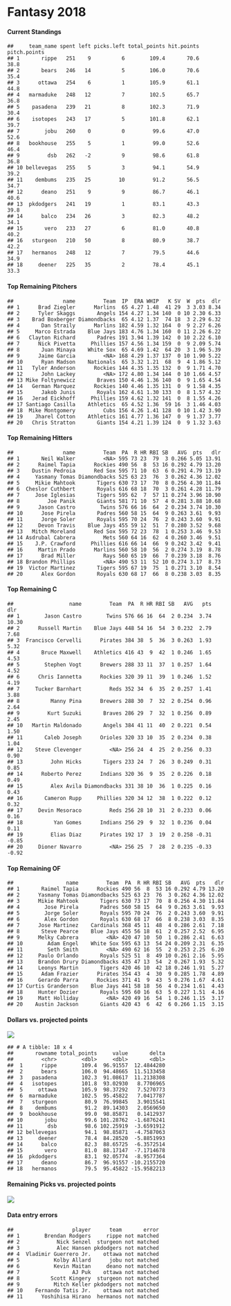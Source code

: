 Fantasy 2018
================

#### Current Standings

    ##     team_name spent left picks.left total_points hit.points pitch.points
    ## 1       rippe   251    9          6        109.4       70.6         38.8
    ## 2       bears   246   14          5        106.0       70.6         35.4
    ## 3      ottawa   254    6          1        105.9       61.1         44.8
    ## 4   marmaduke   248   12          7        102.5       65.7         36.8
    ## 5    pasadena   239   21          8        102.3       71.9         30.4
    ## 6    isotopes   243   17          5        101.8       62.1         39.7
    ## 7        jobu   260    0          0         99.6       47.0         52.6
    ## 8   bookhouse   255    5          1         99.0       52.6         46.4
    ## 9         dsb   262   -2          9         98.6       61.8         36.8
    ## 10 bellevegas   255    5          3         94.1       54.9         39.2
    ## 11    dembums   235   25         10         91.2       56.5         34.7
    ## 12      deano   251    9          9         86.7       46.1         40.6
    ## 13  pkdodgers   241   19          1         83.1       43.3         39.8
    ## 14      balco   234   26          3         82.3       48.2         34.1
    ## 15       vero   233   27          6         81.0       40.8         40.2
    ## 16   sturgeon   210   50          8         80.9       38.7         42.2
    ## 17   hermanos   248   12          7         79.5       44.6         34.9
    ## 18     deener   225   35          2         78.4       45.1         33.3

#### Top Remaining Pitchers

    ##                name         Team  IP  ERA WHIP   K SV  W  pts  dlr
    ## 1      Brad Ziegler      Marlins  65 4.27 1.48  41 29  3 3.03 8.34
    ## 2      Tyler Skaggs       Angels 154 4.27 1.34 140  0 10 2.30 6.33
    ## 3    Brad Boxberger Diamondbacks  65 4.12 1.37  74 18  3 2.29 6.32
    ## 4       Dan Straily      Marlins 182 4.59 1.32 164  0  9 2.27 6.26
    ## 5     Marco Estrada    Blue Jays 183 4.76 1.34 160  0 11 2.26 6.22
    ## 6   Clayton Richard       Padres 191 3.94 1.39 142  0 10 2.22 6.10
    ## 7      Nick Pivetta     Phillies 157 4.56 1.34 159  0  9 2.09 5.74
    ## 8       Juan Minaya    White Sox  65 4.69 1.42  64 20  3 1.96 5.39
    ## 9      Jaime Garcia         <NA> 168 4.29 1.37 137  0 10 1.90 5.22
    ## 10      Ryan Madson    Nationals  65 3.32 1.21  68  9  4 1.86 5.12
    ## 11   Tyler Anderson      Rockies 144 4.35 1.35 132  0  9 1.71 4.70
    ## 12      John Lackey         <NA> 172 4.80 1.34 144  0 10 1.66 4.57
    ## 13 Mike Foltynewicz       Braves 150 4.46 1.36 140  0  9 1.65 4.54
    ## 14   German Marquez      Rockies 140 4.46 1.35 131  0  9 1.58 4.35
    ## 15      Jakob Junis       Royals 162 4.61 1.30 133  0  8 1.57 4.32
    ## 16   Jerad Eickhoff     Phillies 159 4.62 1.32 141  0  8 1.55 4.26
    ## 17 Santiago Casilla    Athletics  65 4.52 1.36  59 16  3 1.46 4.03
    ## 18  Mike Montgomery         Cubs 156 4.26 1.41 128  0 10 1.42 3.90
    ## 19    Jharel Cotton    Athletics 161 4.77 1.36 147  0  9 1.37 3.77
    ## 20   Chris Stratton       Giants 154 4.21 1.39 124  0  9 1.32 3.63

#### Top Remaining Hitters

    ##                name         Team  PA  R HR RBI SB   AVG  pts   dlr
    ## 1       Neil Walker         <NA> 595 73 23  79  3 0.266 5.05 13.91
    ## 2      Raimel Tapia      Rockies 490 56  8  53 16 0.292 4.79 13.20
    ## 3    Dustin Pedroia      Red Sox 595 71 10  63  6 0.291 4.79 13.19
    ## 4     Yasmany Tomas Diamondbacks 525 63 23  76  3 0.262 4.36 12.02
    ## 5     Mikie Mahtook       Tigers 630 73 17  70  8 0.256 4.30 11.84
    ## 6  Cheslor Cuthbert       Royals 616 68 18  70  3 0.261 4.28 11.79
    ## 7     Jose Iglesias       Tigers 595 62  7  57 11 0.274 3.96 10.90
    ## 8         Joe Panik       Giants 581 71 10  57  4 0.281 3.88 10.68
    ## 9      Jason Castro        Twins 576 66 16  64  2 0.234 3.74 10.30
    ## 10      Jose Pirela       Padres 560 58 15  64  9 0.263 3.61  9.93
    ## 11      Jorge Soler       Royals 595 70 24  76  2 0.243 3.60  9.91
    ## 12     Devon Travis    Blue Jays 455 59 12  51  7 0.280 3.52  9.68
    ## 13   Mitch Moreland      Red Sox 595 72 23  78  1 0.253 3.46  9.53
    ## 14 Asdrubal Cabrera         Mets 560 64 16  62  4 0.260 3.46  9.51
    ## 15    J.P. Crawford     Phillies 616 66 14  66  9 0.242 3.42  9.41
    ## 16     Martin Prado      Marlins 560 58 10  56  2 0.274 3.19  8.78
    ## 17      Brad Miller         Rays 560 65 19  66  7 0.239 3.18  8.76
    ## 18 Brandon Phillips         <NA> 490 53 11  52 10 0.274 3.17  8.73
    ## 19  Victor Martinez       Tigers 595 67 19  75  1 0.271 3.10  8.54
    ## 20      Alex Gordon       Royals 630 68 17  66  8 0.238 3.03  8.35

#### Top Remaining C

    ##                  name         Team  PA  R HR RBI SB   AVG   pts   dlr
    ## 1        Jason Castro        Twins 576 66 16  64  2 0.234  3.74 10.30
    ## 2      Russell Martin    Blue Jays 448 54 16  54  3 0.232  2.79  7.68
    ## 3  Francisco Cervelli      Pirates 384 38  5  36  3 0.263  1.93  5.32
    ## 4       Bruce Maxwell    Athletics 416 43  9  42  1 0.246  1.65  4.53
    ## 5        Stephen Vogt      Brewers 288 33 11  37  1 0.257  1.64  4.52
    ## 6      Chris Iannetta      Rockies 320 39 11  39  1 0.246  1.52  4.19
    ## 7     Tucker Barnhart         Reds 352 34  6  35  2 0.257  1.41  3.88
    ## 8          Manny Pina      Brewers 288 30  7  32  2 0.254  0.96  2.64
    ## 9         Kurt Suzuki       Braves 286 29  7  32  1 0.256  0.89  2.45
    ## 10   Martin Maldonado       Angels 384 41 11  40  2 0.221  0.54  1.50
    ## 11       Caleb Joseph      Orioles 320 33 10  35  2 0.234  0.38  1.04
    ## 12    Steve Clevenger         <NA> 256 24  4  25  2 0.256  0.33  0.90
    ## 13         John Hicks       Tigers 233 24  7  26  3 0.249  0.31  0.85
    ## 14      Roberto Perez      Indians 320 36  9  35  2 0.226  0.18  0.49
    ## 15         Alex Avila Diamondbacks 331 38 10  36  1 0.225  0.16  0.43
    ## 16       Cameron Rupp     Phillies 320 34 12  38  1 0.222  0.12  0.32
    ## 17     Devin Mesoraco         Reds 256 28 10  31  2 0.233  0.06  0.16
    ## 18          Yan Gomes      Indians 256 29  9  32  1 0.236  0.04  0.11
    ## 19         Elias Diaz      Pirates 192 17  3  19  2 0.258 -0.31 -0.85
    ## 20     Dioner Navarro         <NA> 256 25  7  28  2 0.235 -0.33 -0.92

#### Top Remaining OF

    ##                 name         Team  PA  R HR RBI SB   AVG  pts   dlr
    ## 1       Raimel Tapia      Rockies 490 56  8  53 16 0.292 4.79 13.20
    ## 2      Yasmany Tomas Diamondbacks 525 63 23  76  3 0.262 4.36 12.02
    ## 3      Mikie Mahtook       Tigers 630 73 17  70  8 0.256 4.30 11.84
    ## 4        Jose Pirela       Padres 560 58 15  64  9 0.263 3.61  9.93
    ## 5        Jorge Soler       Royals 595 70 24  76  2 0.243 3.60  9.91
    ## 6        Alex Gordon       Royals 630 68 17  66  8 0.238 3.03  8.35
    ## 7      Jose Martinez    Cardinals 368 45 11  48  4 0.286 2.61  7.18
    ## 8       Steve Pearce    Blue Jays 455 56 18  61  2 0.257 2.52  6.95
    ## 9      Melky Cabrera         <NA> 420 47 10  50  1 0.286 2.41  6.63
    ## 10        Adam Engel    White Sox 595 63 13  54 24 0.209 2.31  6.35
    ## 11        Seth Smith         <NA> 490 62 16  55  2 0.253 2.25  6.20
    ## 12     Paulo Orlando       Royals 525 51  8  49 10 0.261 2.16  5.95
    ## 13     Brandon Drury Diamondbacks 435 47 13  54  2 0.267 1.93  5.32
    ## 14     Leonys Martin       Tigers 420 46 10  42 18 0.246 1.91  5.27
    ## 15      Adam Frazier      Pirates 354 43  4  30  9 0.285 1.78  4.89
    ## 16     Gerardo Parra      Rockies 371 41  9  43  5 0.276 1.67  4.61
    ## 17 Curtis Granderson    Blue Jays 441 58 18  56  4 0.234 1.61  4.43
    ## 18     Hunter Dozier       Royals 595 60 16  63  5 0.227 1.51  4.16
    ## 19     Matt Holliday         <NA> 420 49 16  54  1 0.246 1.15  3.17
    ## 20    Austin Jackson       Giants 420 43  6  42  6 0.266 1.15  3.15

#### Dollars vs. projected points

![](draftguide_files/figure-markdown_github/unnamed-chunk-7-1.png)

    ## # A tibble: 18 x 4
    ##       rowname total_points     value       delta
    ##         <chr>        <dbl>     <dbl>       <dbl>
    ##  1      rippe        109.4  96.91557  12.4844280
    ##  2      bears        106.0  94.48665  11.5133458
    ##  3   pasadena        102.3  91.08617  11.2138308
    ##  4   isotopes        101.8  93.02930   8.7706965
    ##  5     ottawa        105.9  98.37292   7.5270773
    ##  6  marmaduke        102.5  95.45822   7.0417787
    ##  7   sturgeon         80.9  76.99845   3.9015541
    ##  8    dembums         91.2  89.14303   2.0569650
    ##  9  bookhouse         99.0  98.85871   0.1412937
    ## 10       jobu         99.6 101.28762  -1.6876241
    ## 11        dsb         98.6 102.25919  -3.6591912
    ## 12 bellevegas         94.1  98.85871  -4.7587063
    ## 13     deener         78.4  84.28520  -5.8851993
    ## 14      balco         82.3  88.65725  -6.3572514
    ## 15       vero         81.0  88.17147  -7.1714678
    ## 16  pkdodgers         83.1  92.05774  -8.9577364
    ## 17      deano         86.7  96.91557 -10.2155720
    ## 18   hermanos         79.5  95.45822 -15.9582213

#### Remaining Picks vs. projected points

![](draftguide_files/figure-markdown_github/unnamed-chunk-8-1.png)

#### Data entry errors

    ##                   player      team       error
    ## 1        Brendan Rodgers     rippe not matched
    ## 2            Nick Senzel  sturgeon not matched
    ## 3            Alec Hansen pkdodgers not matched
    ## 4  Vladimir Guerrero Jr.    ottawa not matched
    ## 5           Kolby Allard      jobu not matched
    ## 6           Kevin Maitan     deano not matched
    ## 7                 AJ Puk    ottawa not matched
    ## 8          Scott Kingery  sturgeon not matched
    ## 9           Mitch Keller pkdodgers not matched
    ## 10    Fernando Tatis Jr.    ottawa not matched
    ## 11      Yoshihisa Hirano  hermanos not matched

